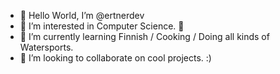 - 👋 Hello World, I’m @ertnerdev
- 👀 I’m interested in Computer Science. 🤖
- 🌱 I’m currently learning Finnish / Cooking / Doing all kinds of Watersports.
- 💞️ I’m looking to collaborate on cool projects. :)

<!---
ertnerdev/ertnerdev is a ✨ special ✨ repository because its `README.md` (this file) appears on your GitHub profile.
You can click the Preview link to take a look at your changes.
--->
